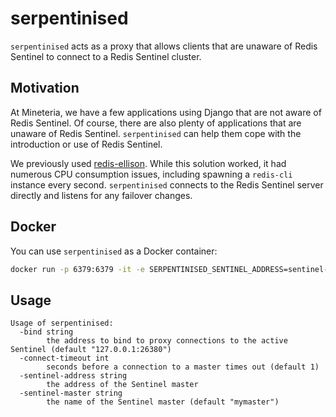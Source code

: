 # serpentinised

`serpentinised` acts as a proxy that allows clients that are unaware of
Redis Sentinel to connect to a Redis Sentinel cluster.

## Motivation

At Mineteria, we have a few applications using Django that are not aware
of Redis Sentinel. Of course, there are also plenty of applications that
are unaware of Redis Sentinel. `serpentinised` can help them cope with
the introduction or use of Redis Sentinel.

We previously used [redis-ellison](https://github.com/metal3d/redis-ellison).
While this solution worked, it had numerous CPU consumption issues, including
spawning a `redis-cli` instance every second. `serpentinised` connects to the
Redis Sentinel server directly and listens for any failover changes.

## Docker

You can use `serpentinised` as a Docker container:

```bash
docker run -p 6379:6379 -it -e SERPENTINISED_SENTINEL_ADDRESS=sentinel-service.local:5000 -e SERPENTINISED_SENTINEL_MASTER=mymaster mikroskeem/serpentinised:latest
```

## Usage

```
Usage of serpentinised:
  -bind string
    	the address to bind to proxy connections to the active Sentinel (default "127.0.0.1:26380")
  -connect-timeout int
    	seconds before a connection to a master times out (default 1)
  -sentinel-address string
    	the address of the Sentinel master
  -sentinel-master string
    	the name of the Sentinel master (default "mymaster")
```

